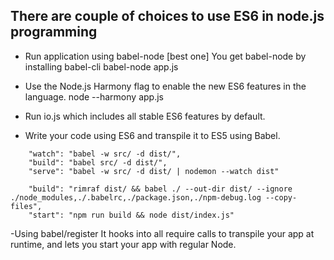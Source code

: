 ## There are couple of choices to use ES6 in node.js programming

- Run application using babel-node [best one]
    You get babel-node by installing babel-cli
    babel-node app.js

- Use the Node.js Harmony flag to enable the new ES6 features in the language. 
    node --harmony app.js 

- Run io.js which includes all stable ES6 features by default.

- Write your code using ES6 and transpile it to ES5 using Babel.
```
    "watch": "babel -w src/ -d dist/",
    "build": "babel src/ -d dist/",
    "serve": "babel -w src/ -d dist/ | nodemon --watch dist"

    "build": "rimraf dist/ && babel ./ --out-dir dist/ --ignore ./node_modules,./.babelrc,./package.json,./npm-debug.log --copy-files",
    "start": "npm run build && node dist/index.js"
```

-Using babel/register
    It hooks into all require calls to transpile your app at runtime, and lets you start your app with regular Node.